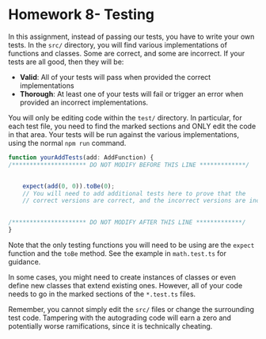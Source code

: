 # Homework 8- Testing

In this assignment, instead of passing our tests, you have to write your own tests. In the `src/` directory, you will find various implementations of functions and classes. Some are correct, and some are incorrect. If your tests are all good, then they will be:

* **Valid**: All of your tests will pass when provided the correct implementations
* **Thorough**: At least one of your tests will fail or trigger an error when provided an incorrect implementations.

You will only be editing code within the `test/` directory. In particular, for each test file, you need to find the marked sections and ONLY edit the code in that area. Your tests will be run against the various implementations, using the normal `npm run` command.

```typescript
function yourAddTests(add: AddFunction) {
/********************* DO NOT MODIFY BEFORE THIS LINE *************/


    expect(add(0, 0)).toBe(0);
    // You will need to add additional tests here to prove that the
    // correct versions are correct, and the incorrect versions are incorrect.

    
/********************* DO NOT MODIFY AFTER THIS LINE *************/
}
```

Note that the only testing functions you will need to be using are the `expect` function and the `toBe` method. See the example in `math.test.ts` for guidance.

In some cases, you might need to create instances of classes or even define new classes that extend existing ones. However, all of your code needs to go in the marked sections of the `*.test.ts` files.

Remember, you cannot simply edit the `src/` files or change the surrounding test code. Tampering with the autograding code will earn a zero and potentially worse ramifications, since it is technically cheating.
